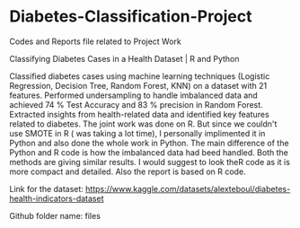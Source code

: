 # Diabetes-Classification-Project
Codes and Reports file related to Project Work

Classifying Diabetes Cases in a Health Dataset | R and Python

Classified diabetes cases using machine learning techniques (Logistic Regression, Decision Tree, Random Forest, KNN) on a dataset with 21 features. Performed undersampling to handle imbalanced data and achieved 74 % Test Accuracy and 83 % precision in Random Forest. Extracted insights from health-related data and identified key features related to diabetes. The joint work was done on R. But since we couldn't use SMOTE in R ( was taking a lot time), I personally implimented it in Python and also done the whole work in Python. The main difference of the Python and R code is how the imbalanced data had beed handled. Both the methods are giving similar results. I would suggest to look theR code as it is more compact and detailed. Also the report is based on R code.

Link for the dataset: https://www.kaggle.com/datasets/alexteboul/diabetes-health-indicators-dataset

Github folder name: files
